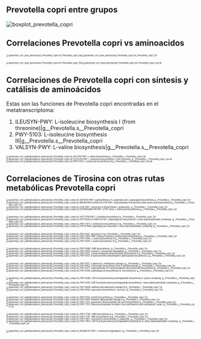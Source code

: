 ## Prevotella copri entre grupos



![boxplot_prevotella_copri](/Users/luigui/Documents/inmegen_colab_2021/02_metaphlan3_taxonomy/boxplot_prevotella_copri.svg)



<div style="page-break-after: always; break-after: page;"></div>

## Correlaciones Prevotella copri vs aminoacidos

<img src="09_metaphlan_pathabundance_Prevotella_copri/spearman_corr_taxa_aminoacids_Prevotella_copri.txt_Prevotella_copri_Val.svg" alt="spearman_corr_taxa_aminoacids_Prevotella_copri.txt_Prevotella_copri_Val" style="zoom:40%;" /><img src="09_metaphlan_pathabundance_Prevotella_copri/spearman_corr_taxa_aminoacids_Prevotella_copri.txt_Prevotella_copri_Tyr.svg" alt="spearman_corr_taxa_aminoacids_Prevotella_copri.txt_Prevotella_copri_Tyr" style="zoom:40%;" />

<img src="09_metaphlan_pathabundance_Prevotella_copri/spearman_corr_taxa_aminoacids_Prevotella_copri.txt_Prevotella_copri_Phe.svg" alt="spearman_corr_taxa_aminoacids_Prevotella_copri.txt_Prevotella_copri_Phe" style="zoom:40%;" /><img src="09_metaphlan_pathabundance_Prevotella_copri/spearman_corr_taxa_aminoacids_Prevotella_copri.txt_Prevotella_copri_Leu.Ile.svg" alt="spearman_corr_taxa_aminoacids_Prevotella_copri.txt_Prevotella_copri_Leu.Ile" style="zoom:40%;" />

<div style="page-break-after: always; break-after: page;"></div>

## Correlaciones de Prevotella copri con síntesis y catálisis de aminoácidos

Estas son las funciones de Prevotella copri encontradas en el metatranscriptoma:

1. ILEUSYN-PWY: L-isoleucine biosynthesis I (from threonine)|g__Prevotella.s__Prevotella_copri
2. PWY-5103: L-isoleucine biosynthesis III|g__Prevotella.s__Prevotella_copri
3. VALSYN-PWY: L-valine biosynthesis|g__Prevotella.s__Prevotella_copri

<img src="08_humann3_pathabundance_Prevotella_copri/spearman_corr_pathabundance_aminoacids_Prevotella_copri.txt_VALSYN.PWY..L.valine.biosynthesis.g__Prevotella.s__Prevotella_copri_Val.svg" alt="spearman_corr_pathabundance_aminoacids_Prevotella_copri.txt_VALSYN.PWY..L.valine.biosynthesis.g__Prevotella.s__Prevotella_copri_Val" style="zoom:40%;" /><img src="08_humann3_pathabundance_Prevotella_copri/spearman_corr_pathabundance_aminoacids_Prevotella_copri.txt_ILEUSYN.PWY..L.isoleucine.biosynthesis.I..from.threonine..g__Prevotella.s__Prevotella_copri_Leu.Ile.svg" alt="spearman_corr_pathabundance_aminoacids_Prevotella_copri.txt_ILEUSYN.PWY..L.isoleucine.biosynthesis.I..from.threonine..g__Prevotella.s__Prevotella_copri_Leu.Ile" style="zoom:40%;" /><img src="08_humann3_pathabundance_Prevotella_copri/spearman_corr_pathabundance_aminoacids_Prevotella_copri.txt_PWY.5103..L.isoleucine.biosynthesis.III.g__Prevotella.s__Prevotella_copri_Leu.Ile.svg" alt="spearman_corr_pathabundance_aminoacids_Prevotella_copri.txt_PWY.5103..L.isoleucine.biosynthesis.III.g__Prevotella.s__Prevotella_copri_Leu.Ile" style="zoom:40%;" />

<div style="page-break-after: always; break-after: page;"></div>

## Correlaciones de Tirosina con otras rutas metabólicas Prevotella copri

<img src="/Users/luigui/Documents/inmegen_colab_2021/04_aminoacids_corr/11_tyrosine_Prevotella_copri/spearman_corr_pathabundance_aminoacids_Prevotella_copri_comp.txt_ASPASN.PWY..superpathway.of.L.aspartate.and.L.asparagine.biosynthesis.g__Prevotella.s__Prevotella_copri_Tyr.svg" alt="spearman_corr_pathabundance_aminoacids_Prevotella_copri_comp.txt_ASPASN.PWY..superpathway.of.L.aspartate.and.L.asparagine.biosynthesis.g__Prevotella.s__Prevotella_copri_Tyr" style="zoom:40%;" /><img src="/Users/luigui/Documents/inmegen_colab_2021/04_aminoacids_corr/11_tyrosine_Prevotella_copri/spearman_corr_pathabundance_aminoacids_Prevotella_copri_comp.txt_BRANCHED.CHAIN.AA.SYN.PWY..superpathway.of.branched.chain.amino.acid.biosynthesis.g__Prevotella.s__Prevotella_copri_Tyr.svg" alt="spearman_corr_pathabundance_aminoacids_Prevotella_copri_comp.txt_BRANCHED.CHAIN.AA.SYN.PWY..superpathway.of.branched.chain.amino.acid.biosynthesis.g__Prevotella.s__Prevotella_copri_Tyr" style="zoom:40%;" /><img src="/Users/luigui/Documents/inmegen_colab_2021/04_aminoacids_corr/11_tyrosine_Prevotella_copri/spearman_corr_pathabundance_aminoacids_Prevotella_copri_comp.txt_COA.PWY..coenzyme.A.biosynthesis.I..prokaryotic..g__Prevotella.s__Prevotella_copri_Tyr.svg" alt="spearman_corr_pathabundance_aminoacids_Prevotella_copri_comp.txt_COA.PWY..coenzyme.A.biosynthesis.I..prokaryotic..g__Prevotella.s__Prevotella_copri_Tyr" style="zoom:40%;" /><img src="/Users/luigui/Documents/inmegen_colab_2021/04_aminoacids_corr/11_tyrosine_Prevotella_copri/spearman_corr_pathabundance_aminoacids_Prevotella_copri_comp.txt_DTDPRHAMSYN.PWY..dTDP..beta..L.rhamnose.biosynthesis.g__Prevotella.s__Prevotella_copri_Tyr.svg" alt="spearman_corr_pathabundance_aminoacids_Prevotella_copri_comp.txt_DTDPRHAMSYN.PWY..dTDP..beta..L.rhamnose.biosynthesis.g__Prevotella.s__Prevotella_copri_Tyr" style="zoom:40%;" />

<img src="/Users/luigui/Documents/inmegen_colab_2021/04_aminoacids_corr/11_tyrosine_Prevotella_copri/spearman_corr_pathabundance_aminoacids_Prevotella_copri_comp.txt_HISTSYN.PWY..L.histidine.biosynthesis.g__Prevotella.s__Prevotella_copri_Tyr.svg" alt="spearman_corr_pathabundance_aminoacids_Prevotella_copri_comp.txt_HISTSYN.PWY..L.histidine.biosynthesis.g__Prevotella.s__Prevotella_copri_Tyr" style="zoom:40%;" /><img src="/Users/luigui/Documents/inmegen_colab_2021/04_aminoacids_corr/11_tyrosine_Prevotella_copri/spearman_corr_pathabundance_aminoacids_Prevotella_copri_comp.txt_PEPTIDOGLYCANSYN.PWY..peptidoglycan.biosynthesis.I..meso.diaminopimelate.containing..g__Prevotella.s__Prevotella_copri_Tyr.svg" alt="spearman_corr_pathabundance_aminoacids_Prevotella_copri_comp.txt_PEPTIDOGLYCANSYN.PWY..peptidoglycan.biosynthesis.I..meso.diaminopimelate.containing..g__Prevotella.s__Prevotella_copri_Tyr" style="zoom:40%;" /><img src="/Users/luigui/Documents/inmegen_colab_2021/04_aminoacids_corr/11_tyrosine_Prevotella_copri/spearman_corr_pathabundance_aminoacids_Prevotella_copri_comp.txt_PWY.7977..L.methionine.biosynthesis.IV.g__Prevotella.s__Prevotella_copri_Tyr.svg" alt="spearman_corr_pathabundance_aminoacids_Prevotella_copri_comp.txt_PWY.7977..L.methionine.biosynthesis.IV.g__Prevotella.s__Prevotella_copri_Tyr" style="zoom:40%;" /><img src="/Users/luigui/Documents/inmegen_colab_2021/04_aminoacids_corr/11_tyrosine_Prevotella_copri/spearman_corr_pathabundance_aminoacids_Prevotella_copri_comp.txt_PWY0.1586..peptidoglycan.maturation..meso.diaminopimelate.containing..g__Prevotella.s__Prevotella_copri_Tyr.svg" alt="spearman_corr_pathabundance_aminoacids_Prevotella_copri_comp.txt_PWY0.1586..peptidoglycan.maturation..meso.diaminopimelate.containing..g__Prevotella.s__Prevotella_copri_Tyr" style="zoom:40%;" />

<img src="/Users/luigui/Documents/inmegen_colab_2021/04_aminoacids_corr/11_tyrosine_Prevotella_copri/spearman_corr_pathabundance_aminoacids_Prevotella_copri_comp.txt_PWY.1042..glycolysis.IV.g__Prevotella.s__Prevotella_copri_Tyr.svg" alt="spearman_corr_pathabundance_aminoacids_Prevotella_copri_comp.txt_PWY.1042..glycolysis.IV.g__Prevotella.s__Prevotella_copri_Tyr" style="zoom:40%;" /><img src="/Users/luigui/Documents/inmegen_colab_2021/04_aminoacids_corr/11_tyrosine_Prevotella_copri/spearman_corr_pathabundance_aminoacids_Prevotella_copri_comp.txt_PWY.1269..CMP.3.deoxy.D.manno.octulosonate.biosynthesis.g__Prevotella.s__Prevotella_copri_Tyr.svg" alt="spearman_corr_pathabundance_aminoacids_Prevotella_copri_comp.txt_PWY.1269..CMP.3.deoxy.D.manno.octulosonate.biosynthesis.g__Prevotella.s__Prevotella_copri_Tyr" style="zoom:40%;" /><img src="/Users/luigui/Documents/inmegen_colab_2021/04_aminoacids_corr/11_tyrosine_Prevotella_copri/spearman_corr_pathabundance_aminoacids_Prevotella_copri_comp.txt_PWY.2942..L.lysine.biosynthesis.III.g__Prevotella.s__Prevotella_copri_Tyr.svg" alt="spearman_corr_pathabundance_aminoacids_Prevotella_copri_comp.txt_PWY.2942..L.lysine.biosynthesis.III.g__Prevotella.s__Prevotella_copri_Tyr" style="zoom:40%;" /><img src="/Users/luigui/Documents/inmegen_colab_2021/04_aminoacids_corr/11_tyrosine_Prevotella_copri/spearman_corr_pathabundance_aminoacids_Prevotella_copri_comp.txt_PWY.5097..L.lysine.biosynthesis.VI.g__Prevotella.s__Prevotella_copri_Tyr.svg" alt="spearman_corr_pathabundance_aminoacids_Prevotella_copri_comp.txt_PWY.5097..L.lysine.biosynthesis.VI.g__Prevotella.s__Prevotella_copri_Tyr" style="zoom:40%;" />

<img src="/Users/luigui/Documents/inmegen_colab_2021/04_aminoacids_corr/11_tyrosine_Prevotella_copri/spearman_corr_pathabundance_aminoacids_Prevotella_copri_comp.txt_PWY.5686..UMP.biosynthesis.I.g__Prevotella.s__Prevotella_copri_Tyr.svg" alt="spearman_corr_pathabundance_aminoacids_Prevotella_copri_comp.txt_PWY.5686..UMP.biosynthesis.I.g__Prevotella.s__Prevotella_copri_Tyr" style="zoom:40%;" /><img src="/Users/luigui/Documents/inmegen_colab_2021/04_aminoacids_corr/11_tyrosine_Prevotella_copri/spearman_corr_pathabundance_aminoacids_Prevotella_copri_comp.txt_PWY.5695..inosine.5..phosphate.degradation.g__Prevotella.s__Prevotella_copri_Tyr.svg" alt="spearman_corr_pathabundance_aminoacids_Prevotella_copri_comp.txt_PWY.5695..inosine.5..phosphate.degradation.g__Prevotella.s__Prevotella_copri_Tyr" style="zoom:40%;" /><img src="/Users/luigui/Documents/inmegen_colab_2021/04_aminoacids_corr/11_tyrosine_Prevotella_copri/spearman_corr_pathabundance_aminoacids_Prevotella_copri_comp.txt_PWY.6122..5.aminoimidazole.ribonucleotide.biosynthesis.II.g__Prevotella.s__Prevotella_copri_Tyr.svg" alt="spearman_corr_pathabundance_aminoacids_Prevotella_copri_comp.txt_PWY.6122..5.aminoimidazole.ribonucleotide.biosynthesis.II.g__Prevotella.s__Prevotella_copri_Tyr" style="zoom:40%;" /><img src="/Users/luigui/Documents/inmegen_colab_2021/04_aminoacids_corr/11_tyrosine_Prevotella_copri/spearman_corr_pathabundance_aminoacids_Prevotella_copri_comp.txt_PWY.6147..6.hydroxymethyl.dihydropterin.diphosphate.biosynthesis.I.g__Prevotella.s__Prevotella_copri_Tyr.svg" alt="spearman_corr_pathabundance_aminoacids_Prevotella_copri_comp.txt_PWY.6147..6.hydroxymethyl.dihydropterin.diphosphate.biosynthesis.I.g__Prevotella.s__Prevotella_copri_Tyr" style="zoom:40%;" />

<img src="/Users/luigui/Documents/inmegen_colab_2021/04_aminoacids_corr/11_tyrosine_Prevotella_copri/spearman_corr_pathabundance_aminoacids_Prevotella_copri_comp.txt_PWY.6151..S.adenosyl.L.methionine.salvage.I.g__Prevotella.s__Prevotella_copri_Tyr.svg" alt="spearman_corr_pathabundance_aminoacids_Prevotella_copri_comp.txt_PWY.6151..S.adenosyl.L.methionine.salvage.I.g__Prevotella.s__Prevotella_copri_Tyr" style="zoom:40%;" /><img src="/Users/luigui/Documents/inmegen_colab_2021/04_aminoacids_corr/11_tyrosine_Prevotella_copri/spearman_corr_pathabundance_aminoacids_Prevotella_copri_comp.txt_PWY.6163..chorismate.biosynthesis.from.3.dehydroquinate.g__Prevotella.s__Prevotella_copri_Tyr.svg" alt="spearman_corr_pathabundance_aminoacids_Prevotella_copri_comp.txt_PWY.6163..chorismate.biosynthesis.from.3.dehydroquinate.g__Prevotella.s__Prevotella_copri_Tyr" style="zoom:40%;" /><img src="/Users/luigui/Documents/inmegen_colab_2021/04_aminoacids_corr/11_tyrosine_Prevotella_copri/spearman_corr_pathabundance_aminoacids_Prevotella_copri_comp.txt_PWY.6277..superpathway.of.5.aminoimidazole.ribonucleotide.biosynthesis.g__Prevotella.s__Prevotella_copri_Tyr.svg" alt="spearman_corr_pathabundance_aminoacids_Prevotella_copri_comp.txt_PWY.6277..superpathway.of.5.aminoimidazole.ribonucleotide.biosynthesis.g__Prevotella.s__Prevotella_copri_Tyr" style="zoom:40%;" /><img src="/Users/luigui/Documents/inmegen_colab_2021/04_aminoacids_corr/11_tyrosine_Prevotella_copri/spearman_corr_pathabundance_aminoacids_Prevotella_copri_comp.txt_PWY.6385..peptidoglycan.biosynthesis.III..mycobacteria..g__Prevotella.s__Prevotella_copri_Tyr.svg" alt="spearman_corr_pathabundance_aminoacids_Prevotella_copri_comp.txt_PWY.6385..peptidoglycan.biosynthesis.III..mycobacteria..g__Prevotella.s__Prevotella_copri_Tyr" style="zoom:40%;" />

<img src="/Users/luigui/Documents/inmegen_colab_2021/04_aminoacids_corr/11_tyrosine_Prevotella_copri/spearman_corr_pathabundance_aminoacids_Prevotella_copri_comp.txt_PWY.6386..UDP.N.acetylmuramoyl.pentapeptide.biosynthesis.II..lysine.containing..g__Prevotella.s__Prevotella_copri_Tyr.svg" alt="spearman_corr_pathabundance_aminoacids_Prevotella_copri_comp.txt_PWY.6386..UDP.N.acetylmuramoyl.pentapeptide.biosynthesis.II..lysine.containing..g__Prevotella.s__Prevotella_copri_Tyr" style="zoom:40%;" /><img src="/Users/luigui/Documents/inmegen_colab_2021/04_aminoacids_corr/11_tyrosine_Prevotella_copri/spearman_corr_pathabundance_aminoacids_Prevotella_copri_comp.txt_PWY.6387..UDP.N.acetylmuramoyl.pentapeptide.biosynthesis.I..meso.diaminopimelate.containing..g__Prevotella.s__Prevotella_copri_Tyr.svg" alt="spearman_corr_pathabundance_aminoacids_Prevotella_copri_comp.txt_PWY.6387..UDP.N.acetylmuramoyl.pentapeptide.biosynthesis.I..meso.diaminopimelate.containing..g__Prevotella.s__Prevotella_copri_Tyr" style="zoom:40%;" /><img src="/Users/luigui/Documents/inmegen_colab_2021/04_aminoacids_corr/11_tyrosine_Prevotella_copri/spearman_corr_pathabundance_aminoacids_Prevotella_copri_comp.txt_PWY.6609..adenine.and.adenosine.salvage.III.g__Prevotella.s__Prevotella_copri_Tyr.svg" alt="spearman_corr_pathabundance_aminoacids_Prevotella_copri_comp.txt_PWY.6609..adenine.and.adenosine.salvage.III.g__Prevotella.s__Prevotella_copri_Tyr" style="zoom:40%;" /><img src="/Users/luigui/Documents/inmegen_colab_2021/04_aminoacids_corr/11_tyrosine_Prevotella_copri/spearman_corr_pathabundance_aminoacids_Prevotella_copri_comp.txt_PWY.6700..queuosine.biosynthesis.I..de.novo..g__Prevotella.s__Prevotella_copri_Tyr.svg" alt="spearman_corr_pathabundance_aminoacids_Prevotella_copri_comp.txt_PWY.6700..queuosine.biosynthesis.I..de.novo..g__Prevotella.s__Prevotella_copri_Tyr" style="zoom:40%;" />

<img src="/Users/luigui/Documents/inmegen_colab_2021/04_aminoacids_corr/11_tyrosine_Prevotella_copri/spearman_corr_pathabundance_aminoacids_Prevotella_copri_comp.txt_PWY.6703..preQ0.biosynthesis.g__Prevotella.s__Prevotella_copri_Tyr.svg" alt="spearman_corr_pathabundance_aminoacids_Prevotella_copri_comp.txt_PWY.6703..preQ0.biosynthesis.g__Prevotella.s__Prevotella_copri_Tyr" style="zoom:40%;" /><img src="/Users/luigui/Documents/inmegen_colab_2021/04_aminoacids_corr/11_tyrosine_Prevotella_copri/spearman_corr_pathabundance_aminoacids_Prevotella_copri_comp.txt_PWY.6897..thiamine.diphosphate.salvage.II.g__Prevotella.s__Prevotella_copri_Tyr.svg" alt="spearman_corr_pathabundance_aminoacids_Prevotella_copri_comp.txt_PWY.6897..thiamine.diphosphate.salvage.II.g__Prevotella.s__Prevotella_copri_Tyr" style="zoom:40%;" /><img src="/Users/luigui/Documents/inmegen_colab_2021/04_aminoacids_corr/11_tyrosine_Prevotella_copri/spearman_corr_pathabundance_aminoacids_Prevotella_copri_comp.txt_PWY.7221..guanosine.ribonucleotides.de.novo.biosynthesis.g__Prevotella.s__Prevotella_copri_Tyr.svg" alt="spearman_corr_pathabundance_aminoacids_Prevotella_copri_comp.txt_PWY.7221..guanosine.ribonucleotides.de.novo.biosynthesis.g__Prevotella.s__Prevotella_copri_Tyr" style="zoom:40%;" /><img src="/Users/luigui/Documents/inmegen_colab_2021/04_aminoacids_corr/11_tyrosine_Prevotella_copri/spearman_corr_pathabundance_aminoacids_Prevotella_copri_comp.txt_PWY.7357..thiamine.phosphate.formation.from.pyrithiamine.and.oxythiamine..yeast..g__Prevotella.s__Prevotella_copri_Tyr.svg" alt="spearman_corr_pathabundance_aminoacids_Prevotella_copri_comp.txt_PWY.7357..thiamine.phosphate.formation.from.pyrithiamine.and.oxythiamine..yeast..g__Prevotella.s__Prevotella_copri_Tyr" style="zoom:40%;" />

<img src="/Users/luigui/Documents/inmegen_colab_2021/04_aminoacids_corr/11_tyrosine_Prevotella_copri/spearman_corr_pathabundance_aminoacids_Prevotella_copri_comp.txt_PWY.7790..UMP.biosynthesis.II.g__Prevotella.s__Prevotella_copri_Tyr.svg" alt="spearman_corr_pathabundance_aminoacids_Prevotella_copri_comp.txt_PWY.7790..UMP.biosynthesis.II.g__Prevotella.s__Prevotella_copri_Tyr" style="zoom:40%;" /><img src="/Users/luigui/Documents/inmegen_colab_2021/04_aminoacids_corr/11_tyrosine_Prevotella_copri/spearman_corr_pathabundance_aminoacids_Prevotella_copri_comp.txt_PWY.7791..UMP.biosynthesis.III.g__Prevotella.s__Prevotella_copri_Tyr.svg" alt="spearman_corr_pathabundance_aminoacids_Prevotella_copri_comp.txt_PWY.7791..UMP.biosynthesis.III.g__Prevotella.s__Prevotella_copri_Tyr" style="zoom:40%;" /><img src="/Users/luigui/Documents/inmegen_colab_2021/04_aminoacids_corr/11_tyrosine_Prevotella_copri/spearman_corr_pathabundance_aminoacids_Prevotella_copri_comp.txt_PWY.7851..coenzyme.A.biosynthesis.II..eukaryotic..g__Prevotella.s__Prevotella_copri_Tyr.svg" alt="spearman_corr_pathabundance_aminoacids_Prevotella_copri_comp.txt_PWY.7851..coenzyme.A.biosynthesis.II..eukaryotic..g__Prevotella.s__Prevotella_copri_Tyr" style="zoom:40%;" /><img src="/Users/luigui/Documents/inmegen_colab_2021/04_aminoacids_corr/11_tyrosine_Prevotella_copri/spearman_corr_pathabundance_aminoacids_Prevotella_copri_comp.txt_PWY.7953..UDP.N.acetylmuramoyl.pentapeptide.biosynthesis.III..meso.diaminopimelate.containing..g__Prevotella.s__Prevotella_copri_Tyr.svg" alt="spearman_corr_pathabundance_aminoacids_Prevotella_copri_comp.txt_PWY.7953..UDP.N.acetylmuramoyl.pentapeptide.biosynthesis.III..meso.diaminopimelate.containing..g__Prevotella.s__Prevotella_copri_Tyr" style="zoom:40%;" />

<img src="/Users/luigui/Documents/inmegen_colab_2021/04_aminoacids_corr/11_tyrosine_Prevotella_copri/spearman_corr_pathabundance_aminoacids_Prevotella_copri_comp.txt_RHAMCAT.PWY..L.rhamnose.degradation.I.g__Prevotella.s__Prevotella_copri_Tyr.svg" alt="spearman_corr_pathabundance_aminoacids_Prevotella_copri_comp.txt_RHAMCAT.PWY..L.rhamnose.degradation.I.g__Prevotella.s__Prevotella_copri_Tyr" style="zoom:40%;" />

